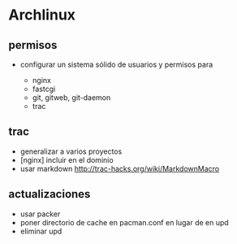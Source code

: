 # Archlinux

## permisos

*   configurar un sistema sólido de usuarios y permisos para

    *   nginx
    *   fastcgi
    *   git, gitweb, git-daemon
    *   trac

## trac

*   generalizar a varios proyectos
*   [nginx] incluir en el dominio
*   usar markdown <http://trac-hacks.org/wiki/MarkdownMacro>

## actualizaciones

*   usar packer
*   poner directorio de cache en pacman.conf en lugar de en upd
*   eliminar upd
